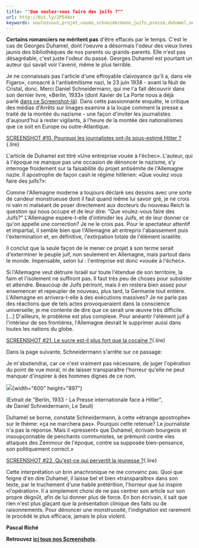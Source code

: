 ```yaml
---
title: ""Que voulez-vous faire des juifs ?""
url: http://bit.ly/2P54dor
keywords: voulezvous,projet,vouée,schneidermann,juifs,presse,duhamel,nest,écrivain,transparaître,faire,lallemagne
---
```

**Certains romanciers ne méritent pas** d\'être effacés par le temps. C\'est le cas de Georges Duhamel, dont l\'oeuvre a désormais l\'odeur des vieux livres jaunis des bibliothèques de nos parents ou grands-parents. Elle n\'est pas désagréable, c\'est juste l\'odeur du passé. Georges Duhamel est pourtant un auteur qui savait voir l\'avenir, même le plus terrible.

Je ne connaissais pas l\'article d\'une effroyable claivoyance qu\'il a, dans «le Figaro», consacré à l\'antisémitisme nazi, le 23 juin 1938 - avant la Nuit de Cristal, donc. Merci Daniel Schneidermann, qui me l\'a fait découvrir dans son dernier livre, «Berlin, 1933» (dont Xavier de La Porte nous a déjà parlé [dans ce Screenshot-là](https://bibliobs.nouvelobs.com/screenshot/20180927.OBS3055/pourquoi-les-journalistes-ont-ils-sous-estime-hitler.html)). Dans cette passionnante enquête, le critique des médias d\'Arrêts sur Images examine à la loupe comment la presse a traité de la montée du nazisme - une façon d\'inviter les journalistes d\'aujourd\'hui à rester vigilants, à l\'heure de la montée des nationalismes que ce soit en Europe ou outre-Atlantique.

[SCREENSHOT \#10. Pourquoi les journalistes ont-ils sous-estimé Hitler ?](https://bibliobs.nouvelobs.com/screenshot/20180927.OBS3055/pourquoi-les-journalistes-ont-ils-sous-estime-hitler.html){.lire}

L\'article de Duhamel est titré «Une entreprise vouée à l\'échec». L\'auteur, qui à l\'époque ne manque pas une occasion de dénoncer le nazisme, s\'y interroge froidement sur la faisabilité du projet antisémite de l\'Allemagne nazie. Il apostrophe de façon cash le régime hitlérien: «Que voulez vous faire des juifs?»:

Comme l\'Allemagne moderne a toujours déclaré ses dessins avec une sorte de candeur monstrueuse dont il faut quand même lui savoir gré, je ne crois ni vain ni malséant de poser directement aux docteurs du nouveau Reich la question qui nous occupe et de leur dire: "Que voulez-vous faire des Juifs?" L\'Allemagne espère-t-elle d\'intimider les Juifs, et de leur donner ce qu\'on appelle une correction? Je ne le crois pas. Pour le spectateur attentif et impartial, il semble bien que l\'Allemagne ait entrepris l\'abaissement puis l\'extermination et, en définitive, l\'extirpation totale de l\'élément israélite.

Il conclut que la seule façon de le mener ce projet à son terme serait d\'exterminer le peuple juif, non seulement en Allemagne, mais partout dans le monde. Impensable, selon lui : l\'entreprise est donc «vouée à l\'échec».

Si l\'Allemagne veut détruire Israël sur toute l\'étendue de son territoire, la faim et l\'isolement ne suffiront pas. Il faut très peu de choses pour subsister et attendre. Beaucoup de Juifs périront, mais il en restera bien assez pour ensemencer et repeupler de nouveau, plus tard, la Germanie tout entière. L\'Allemagne en arrivera-t-elle à des exécutions massives? Je ne parle pas des réactions que de tels actes provoqueraient dans la conscience universelle; je me contente de dire que ce serait une œuvre très difficile. \[...\] D\'ailleurs, le problème est plus complexe. Pour anéantir l\'élément juif à l\'intérieur de ses frontières, l\'Allemagne devrait le supprimer aussi dans toutes les nations du globe.

[SCREENSHOT \#21. Le sucre est-il plus fort que la cocaïne ?](https://bibliobs.nouvelobs.com/screenshot/20181019.OBS4200/le-sucre-est-il-plus-fort-que-la-cocaine.html){.lire}

Dans la page suivante, Schneidermann s\'arrête sur ce passage:

Je m\'abstiendrai, car ce n\'est vraiment pas nécessaire, de juger l\'opération du point de vue moral, ni de laisser transparaître l\'horreur qu\'elle ne peut manquer d\'inspirer à des hommes dignes de ce nom.

![](https://media.nouvelobs.com/ext/uri/ureferentiel.nouvelobs.com/file/16659793.jpg){width="600" height="897"}

(Extrait de "Berlin, 1933 - La Presse internationale face à Hitler",\
de Daniel Schneidermann, Le Seuil)

Duhamel se borne, constate Schneidermann, à cette «étrange apostrophe» sur le thème: «ça ne marchera pas». Pourquoi cette retenue? Le journaliste n\'a pas la réponse. Mais il «pressent» que Duhamel, écrivain bourgeois et insoupçonnable de penchants communistes, se prémunit contre «les attaques des Zemmour de l\'époque, contre sa supposée bien-pensance, son politiquement correct.» 

[SCREENSHOT \#22. Qu'est-ce qui pervertit la jeunesse ?](https://bibliobs.nouvelobs.com/screenshot/20181029.OBS4610/qu-est-ce-qui-pervertit-la-jeunesse.html){.lire}

Cette interprétation un brin anachronique ne me convainc pas. Quoi que feigne d\'en dire Duhamel, il laisse bel et bien «transparaître» dans son texte, par le truchement d\'une habile prétérition, l\'horreur que lui inspire «l\'opération». Il a simplement choisi de ne pas centrer son article sur son propre dégoût, afin de lui donner plus de force. En bon écrivain, il sait que rien n\'est plus glaçant que la présentation clinique des faits ou de raisonnements. Pour dénoncer une monstruosité, l\'indignation est rarement le procédé le plus efficace, jamais le plus violent.

**Pascal Riché**

**Retrouvez [ici tous nos Screenshots](http://bibliobs.nouvelobs.com/screenshot/).**
